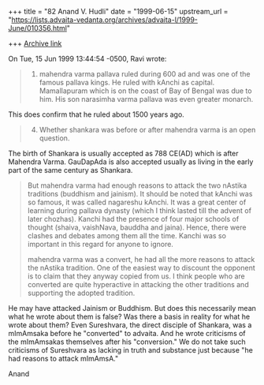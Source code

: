 +++
title = "82 Anand V. Hudli"
date = "1999-06-15"
upstream_url = "https://lists.advaita-vedanta.org/archives/advaita-l/1999-June/010356.html"

+++
[Archive link](https://lists.advaita-vedanta.org/archives/advaita-l/1999-June/010356.html)

On Tue, 15 Jun 1999 13:44:54 -0500, Ravi <msr at COMCO.COM> wrote:

>1) mahendra varma pallava ruled during 600 ad and was one of
>the famous pallava kings. He ruled with kAnchi as capital.
>Mamallapuram which is on the coast of Bay of Bengal was due
>to him. His son narasimha varma pallava was even greater
>monarch.
>
  This does confirm that he ruled about 1500 years ago.

>4) Whether shankara was before or after mahendra varma is an
>open question.

 The birth of Shankara is usually accepted as 788 CE(AD) which
 is after Mahendra Varma. GauDapAda is also accepted usually
 as living in the early part of the same century as Shankara.


>But mahendra varma had enough reasons to
>attack the two nAstika traditions (buddhism and jainism). It
>should be noted that kAnchi was so famous, it was called
>nagareshu kAnchi. It was a great center of learning during
>pallava dynasty (which I think lasted till the advent of
>later chozhas). Kanchi had the presence of four major
>schools of thought (shaiva, vaishNava, bauddha and jaina).
>Hence, there were clashes and debates among them all the
>time.  Kanchi was so important in this regard for anyone to
>ignore.
>
> mahendra varma was a convert, he had all the more
>reasons to attack the nAstika tradition. One of the easiest
>way to discount the opponent is to claim that they anyway
>copied from us. I think people who are converted are quite
>hyperactive in attacking the other traditions and supporting
>the adopted tradition.
>

 He may have attacked Jainism or Buddhism. But does this
 necessarily mean what he wrote about them is false? Was there a
 basis in reality for what he wrote about them? Even Sureshvara,
 the direct disciple of Shankara, was a mImAmsaka before he "converted"
 to advaita. And he wrote criticisms of the mImAmsakas themselves after
 his "conversion."  We do not take such criticisms of Sureshvara as lacking
 in truth and substance just because "he had reasons to attack mImAmsA."

 Anand

